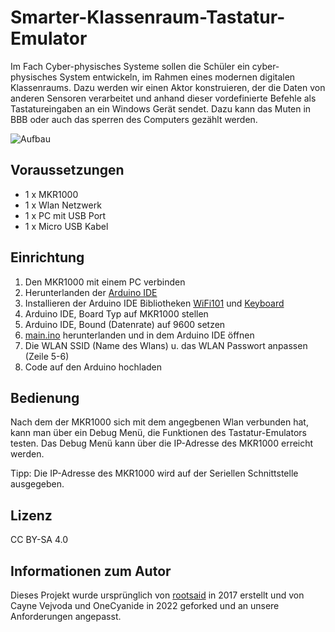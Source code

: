 # Smarter-Klassenraum-Tastatur-Emulator

Im Fach Cyber-physisches Systeme sollen die Schüler ein cyber-physisches System entwickeln, im Rahmen eines modernen digitalen Klassenraums. Dazu werden wir einen Aktor konstruieren, der die Daten von anderen Sensoren verarbeitet und anhand dieser vordefinierte Befehle als Tastatureingaben an ein Windows Gerät sendet. Dazu kann das Muten in BBB oder auch das sperren des Computers gezählt werden.

![Aufbau](https://i.imgur.com/kfZlaKt.jpeg)

## Voraussetzungen

- 1 x MKR1000
- 1 x Wlan Netzwerk
- 1 x PC mit USB Port
- 1 x Micro USB Kabel

## Einrichtung

1. Den MKR1000 mit einem PC verbinden
2. Herunterlanden der [Arduino IDE](https://www.arduino.cc/en/software)
3. Installieren der Arduino IDE Bibliotheken [WiFi101](https://www.arduino.cc/reference/en/libraries/wifi101/) und [Keyboard](https://www.arduino.cc/reference/en/libraries/keyboard/)
4. Arduino IDE, Board Typ auf MKR1000 stellen
5. Arduino IDE, Bound (Datenrate) auf 9600 setzen
6. [main.ino](https://github.com/fisi-schule/Smarter-Klassenraum-Tastatur-Emulator/blob/main/main.ino) herunterlanden und in dem Arduino IDE öffnen
7. Die WLAN SSID (Name des Wlans) u. das WLAN Passwort anpassen (Zeile 5-6)
8. Code auf den Arduino hochladen

## Bedienung

Nach dem der MKR1000 sich mit dem angegbenen Wlan verbunden hat, kann man über ein Debug Menü, die Funktionen des Tastatur-Emulators testen. Das Debug Menü kann über die IP-Adresse des MKR1000 erreicht werden.

Tipp: Die IP-Adresse des MKR1000 wird auf der Seriellen Schnittstelle ausgegeben.


## Lizenz

CC BY-SA 4.0

## Informationen zum Autor

Dieses Projekt wurde ursprünglich von [rootsaid](https://github.com/rootsaid) in 2017 erstellt und von Cayne Vejvoda und OneCyanide in 2022 geforked und an unsere Anforderungen angepasst.

